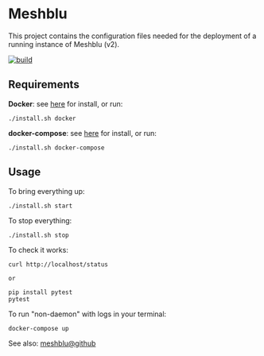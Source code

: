 Meshblu
=======

This project contains the configuration files needed for
the deployment of a running instance of Meshblu (v2).

[![build][build-icon]][build-page]

[build-icon]: https://travis-ci.org/iot-lab/meshblu.svg?branch=master
[build-page]: https://travis-ci.org/iot-lab/meshblu/builds


Requirements
------------

  **Docker**: see [here][docker_install] for install, or run:

	./install.sh docker


  **docker-compose**: see [here][compose_install] for install, or run:

	./install.sh docker-compose


Usage
-----

To bring everything up:

	./install.sh start

To stop everything:

	./install.sh stop

To check it works:

	curl http://localhost/status

	or

	pip install pytest
	pytest

To run "non-daemon" with logs in your terminal:

	docker-compose up



See also: [meshblu@github][meshblu_github]

[docker_install]:  https://www.docker.com/products/overview
[compose_install]: https://docs.docker.com/compose/install
[meshblu_github]:  https://github.com/octoblu/meshblu
